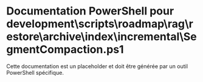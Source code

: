 # Documentation PowerShell pour development\scripts\roadmap\rag\restore\archive\index\incremental\SegmentCompaction.ps1

Cette documentation est un placeholder et doit être générée par un outil PowerShell spécifique.
